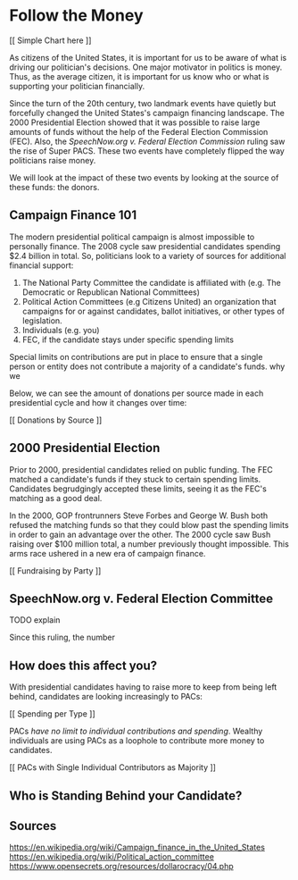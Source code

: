 Follow the Money
===

[[ Simple Chart here ]]

As citizens of the United States, it is important for us to be aware of what is
driving our politician's decisions.  One major motivator in politics is money.
Thus, as the average citizen, it is important for us know who or what is supporting 
your politician financially.

Since the turn of the 20th century, two landmark events have quietly but forcefully
changed the United States's campaign financing landscape.  The 2000 Presidential 
Election showed that it was possible to raise large amounts of funds without the 
help of the Federal Election Commission (FEC).  Also, the *SpeechNow.org v. Federal 
Election Commission* ruling saw the rise of Super PACS. These two events have 
completely flipped the way politicians raise money.

We will look at the impact of these two events by looking at the source of these funds: 
the donors.

## Campaign Finance 101

The modern presidential political campaign is almost impossible to personally finance.
The 2008 cycle saw presidential candidates spending $2.4 billion in total.
So, politicians look to a variety of sources for additional financial support:

1. The National Party Committee the candidate is affiliated with (e.g. The Democratic or Republican National Committees)
2. Political Action Committees (e.g Citizens United) an organization that campaigns for or against candidates, ballot initiatives, or other types of legislation.
3. Individuals (e.g. you)
4. FEC, if the candidate stays under specific spending limits

Special limits on contributions are put in place to ensure that a single person or
entity does not contribute a majority of a candidate's funds.
why we 

Below, we can see the amount of donations per source made in each presidential 
cycle and how it changes over time:

[[ Donations by Source ]]

## 2000 Presidential Election

Prior to 2000, presidential candidates relied on public funding.  The FEC matched
a candidate's funds if they stuck to certain spending limits.  Candidates
begrudgingly accepted these limits, seeing it as the FEC's matching as a good deal.

In the 2000, GOP frontrunners Steve Forbes and George W. Bush both refused the 
matching funds so that they could blow past the spending limits in order to 
gain an advantage over the other.  The 2000 cycle saw Bush raising over 
$100 million total, a number previously thought impossible.  This arms race
ushered in a new era of campaign finance.

[[ Fundraising by Party ]]

## SpeechNow.org v. Federal Election Committee

TODO explain

Since this ruling, the number

## How does this affect you?

With presidential candidates having to raise more to keep from being left behind,
candidates are looking increasingly to PACs:

[[ Spending per Type ]]

PACs *have no limit to individual contributions and spending*.  Wealthy individuals
are using PACs as a loophole to contribute more money to candidates.

[[ PACs with Single Individual Contributors as Majority ]]

## Who is Standing Behind your Candidate?

## Sources

https://en.wikipedia.org/wiki/Campaign_finance_in_the_United_States
https://en.wikipedia.org/wiki/Political_action_committee
https://www.opensecrets.org/resources/dollarocracy/04.php
